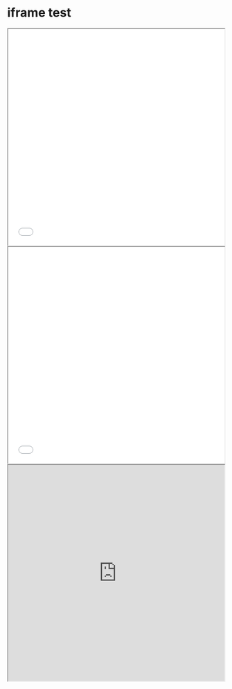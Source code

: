 # iframe test

<iframe width="500" height="500" src="/test.md"></iframe>

<iframe width="500" height="500" src="/inner.html"></iframe>

<iframe width="500" height="500" src="https://wuyifan0203.github.io/threejs-demo/src/cannon/heightField.html"></iframe>

<!-- <iframe width="800" height="1000" src="../../outside.html"></iframe> -->